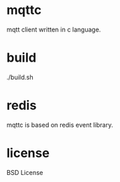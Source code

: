 mqttc
=====

mqtt client written in c language.

build
=====

./build.sh

redis
=====

mqttc is based on redis event library.

license
=======

BSD License
